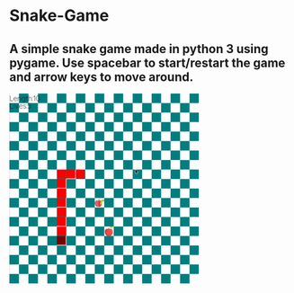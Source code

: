 # Snake-Game
## A simple snake game made in python 3 using pygame. Use spacebar to start/restart the game and arrow keys to move around.


![Game Demo](media/demo.gif)